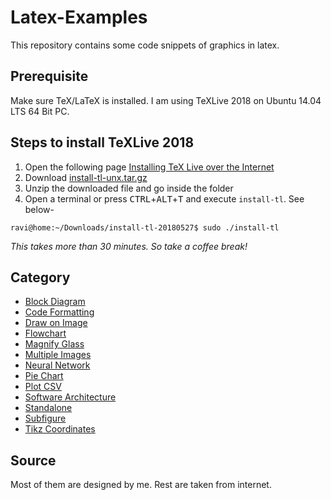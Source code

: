 # Latex-Examples
This repository contains some code snippets of graphics in latex.

## Prerequisite
Make sure TeX/LaTeX is installed. I am using TeXLive 2018 on Ubuntu 14.04 LTS 64 Bit PC.

## Steps to install TeXLive 2018
1. Open the following page [Installing TeX Live over the Internet](https://tug.org/texlive/acquire-netinstall.html)
1. Download [install-tl-unx.tar.gz](http://mirror.ctan.org/systems/texlive/tlnet/install-tl-unx.tar.gz)
1. Unzip the downloaded file and go inside the folder
1. Open a terminal or press <kbd>CTRL</kbd>+<kbd>ALT</kbd>+<kbd>T</kbd> and execute `install-tl`. See below-
```
ravi@home:~/Downloads/install-tl-20180527$ sudo ./install-tl
```
*This takes more than 30 minutes. So take a coffee break!*

## Category
* [Block Diagram](block-diagram)
* [Code Formatting](code-formatting)
* [Draw on Image](draw-on-image)
* [Flowchart](flowchart)
* [Magnify Glass](magnify-glass)
* [Multiple Images](multiple-images)
* [Neural Network](neural-network)
* [Pie Chart](pie-chart)
* [Plot CSV](plot-csv)
* [Software Architecture](software-architecture)
* [Standalone](standalone)
* [Subfigure](subfigure)
* [Tikz Coordinates](tikz-coordinates)

## Source
Most of them are designed by me. Rest are taken from internet.
